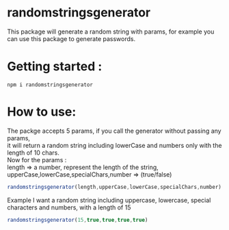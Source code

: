 # randomstringsgenerator
This package will generate a random string with params, for example you can use this package to generate passwords. 

# Getting started :
 ``` npm i randomstringsgenerator ```

# How to use:

The packge accepts 5 params, if you call the generator without passing any params, <br>
it will return a random string including lowerCase and numbers only with the length of 10 chars.<br>
 Now for the params :  <br>
 length => a number, represent the length of the string, <br>
 upperCase,lowerCase,specialChars,number => (true/false) <br>
 ```javascript
randomstringsgenerator(length,upperCase,lowerCase,specialChars,number)
```
Example
I want a random string including uppercase, lowercase, special characters and numbers, with a length of 15 <br>
 ```javascript
randomstringsgenerator(15,true,true,true,true)
```



